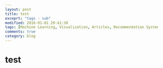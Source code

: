 ```yaml
---
layout: post
title: test
exceprt: "tags - sub"
modified: 2016-01-01 20:41:38
tags: [Machine Learning, Visualization, Articles, Recommendation System]
comments: true
category: blog
---  
```


# test
